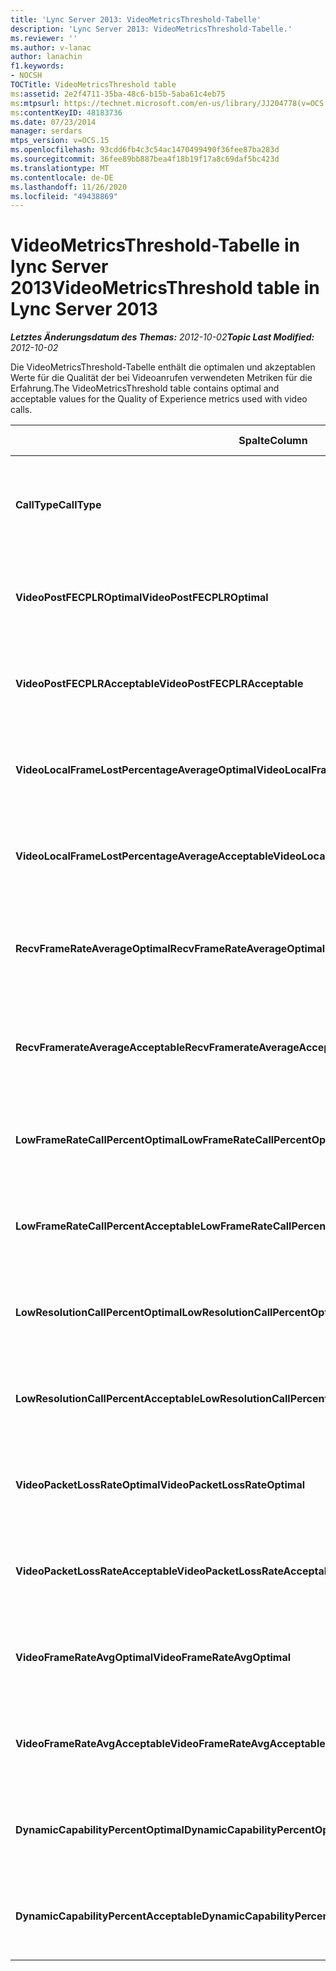 ```yaml
---
title: 'Lync Server 2013: VideoMetricsThreshold-Tabelle'
description: 'Lync Server 2013: VideoMetricsThreshold-Tabelle.'
ms.reviewer: ''
ms.author: v-lanac
author: lanachin
f1.keywords:
- NOCSH
TOCTitle: VideoMetricsThreshold table
ms:assetid: 2e2f4711-35ba-48c6-b15b-5aba61c4eb75
ms:mtpsurl: https://technet.microsoft.com/en-us/library/JJ204778(v=OCS.15)
ms:contentKeyID: 48183736
ms.date: 07/23/2014
manager: serdars
mtps_version: v=OCS.15
ms.openlocfilehash: 93cdd6fb4c3c54ac1470499490f36fee87ba283d
ms.sourcegitcommit: 36fee89bb887bea4f18b19f17a8c69daf5bc423d
ms.translationtype: MT
ms.contentlocale: de-DE
ms.lasthandoff: 11/26/2020
ms.locfileid: "49438869"
---
```

# <a name="videometricsthreshold-table-in-lync-server-2013"></a><span data-ttu-id="7abaf-103">VideoMetricsThreshold-Tabelle in lync Server 2013</span><span class="sxs-lookup"><span data-stu-id="7abaf-103">VideoMetricsThreshold table in Lync Server 2013</span></span>

<div data-xmlns="http://www.w3.org/1999/xhtml">

<div class="topic" data-xmlns="http://www.w3.org/1999/xhtml" data-msxsl="urn:schemas-microsoft-com:xslt" data-cs="https://msdn.microsoft.com/">

<div data-asp="https://msdn2.microsoft.com/asp">



</div>

<div id="mainSection">

<div id="mainBody"><span data-ttu-id="7abaf-104">

<span> </span></span><span class="sxs-lookup"><span data-stu-id="7abaf-104">

<span> </span></span></span>

<span data-ttu-id="7abaf-105">_**Letztes Änderungsdatum des Themas:** 2012-10-02_</span><span class="sxs-lookup"><span data-stu-id="7abaf-105">_**Topic Last Modified:** 2012-10-02_</span></span>

<span data-ttu-id="7abaf-106">Die VideoMetricsThreshold-Tabelle enthält die optimalen und akzeptablen Werte für die Qualität der bei Videoanrufen verwendeten Metriken für die Erfahrung.</span><span class="sxs-lookup"><span data-stu-id="7abaf-106">The VideoMetricsThreshold table contains optimal and acceptable values for the Quality of Experience metrics used with video calls.</span></span>


<table>
<colgroup>
<col style="width: 25%" />
<col style="width: 25%" />
<col style="width: 25%" />
<col style="width: 25%" />
</colgroup>
<thead>
<tr class="header">
<th><span data-ttu-id="7abaf-107"><strong>Spalte</strong></span><span class="sxs-lookup"><span data-stu-id="7abaf-107"><strong>Column</strong></span></span></th>
<th><span data-ttu-id="7abaf-108"><strong>Datentyp</strong></span><span class="sxs-lookup"><span data-stu-id="7abaf-108"><strong>Data Type</strong></span></span></th>
<th><span data-ttu-id="7abaf-109"><strong>Schlüssel/Index</strong></span><span class="sxs-lookup"><span data-stu-id="7abaf-109"><strong>Key/Index</strong></span></span></th>
<th><span data-ttu-id="7abaf-110"><strong>Details</strong></span><span class="sxs-lookup"><span data-stu-id="7abaf-110"><strong>Details</strong></span></span></th>
</tr>
</thead>
<tbody>
<tr class="odd">
<td><p><span data-ttu-id="7abaf-111"><strong>CallType</strong></span><span class="sxs-lookup"><span data-stu-id="7abaf-111"><strong>CallType</strong></span></span></p></td>
<td><p><span data-ttu-id="7abaf-112">int</span><span class="sxs-lookup"><span data-stu-id="7abaf-112">int</span></span></p></td>
<td><p><span data-ttu-id="7abaf-113">Primary</span><span class="sxs-lookup"><span data-stu-id="7abaf-113">Primary</span></span></p></td>
<td><p><span data-ttu-id="7abaf-114">Der Typ des Anrufs, der getätigt wurde.</span><span class="sxs-lookup"><span data-stu-id="7abaf-114">Type of call that was placed.</span></span></p></td>
</tr>
<tr class="even">
<td><p><span data-ttu-id="7abaf-115"><strong>VideoPostFECPLROptimal</strong></span><span class="sxs-lookup"><span data-stu-id="7abaf-115"><strong>VideoPostFECPLROptimal</strong></span></span></p></td>
<td><p><span data-ttu-id="7abaf-116">Dezimal (5; 2)</span><span class="sxs-lookup"><span data-stu-id="7abaf-116">decimal(5,2)</span></span></p></td>
<td></td>
<td><p><span data-ttu-id="7abaf-117">Der Standardwert ist 0,05.</span><span class="sxs-lookup"><span data-stu-id="7abaf-117">The default value is 0.05.</span></span></p></td>
</tr>
<tr class="odd">
<td><p><span data-ttu-id="7abaf-118"><strong>VideoPostFECPLRAcceptable</strong></span><span class="sxs-lookup"><span data-stu-id="7abaf-118"><strong>VideoPostFECPLRAcceptable</strong></span></span></p></td>
<td><p><span data-ttu-id="7abaf-119">Dezimal (5; 2)</span><span class="sxs-lookup"><span data-stu-id="7abaf-119">decimal(5,2)</span></span></p></td>
<td></td>
<td><p><span data-ttu-id="7abaf-120">Der Standardwert ist 0,10.</span><span class="sxs-lookup"><span data-stu-id="7abaf-120">The default value is 0.10.</span></span></p></td>
</tr>
<tr class="even">
<td><p><span data-ttu-id="7abaf-121"><strong>VideoLocalFrameLostPercentageAverageOptimal</strong></span><span class="sxs-lookup"><span data-stu-id="7abaf-121"><strong>VideoLocalFrameLostPercentageAverageOptimal</strong></span></span></p></td>
<td><p><span data-ttu-id="7abaf-122">Dezimal (5; 2)</span><span class="sxs-lookup"><span data-stu-id="7abaf-122">decimal(5,2)</span></span></p></td>
<td></td>
<td><p><span data-ttu-id="7abaf-123">Der Standardwert ist 5,0.</span><span class="sxs-lookup"><span data-stu-id="7abaf-123">The default value is 5.0.</span></span></p></td>
</tr>
<tr class="odd">
<td><p><span data-ttu-id="7abaf-124"><strong>VideoLocalFrameLostPercentageAverageAcceptable</strong></span><span class="sxs-lookup"><span data-stu-id="7abaf-124"><strong>VideoLocalFrameLostPercentageAverageAcceptable</strong></span></span></p></td>
<td><p><span data-ttu-id="7abaf-125">Dezimal (5; 2)</span><span class="sxs-lookup"><span data-stu-id="7abaf-125">decimal(5,2)</span></span></p></td>
<td></td>
<td><p><span data-ttu-id="7abaf-126">Der Standardwert ist 10,0.</span><span class="sxs-lookup"><span data-stu-id="7abaf-126">The default value is 10.0.</span></span></p></td>
</tr>
<tr class="even">
<td><p><span data-ttu-id="7abaf-127"><strong>RecvFrameRateAverageOptimal</strong></span><span class="sxs-lookup"><span data-stu-id="7abaf-127"><strong>RecvFrameRateAverageOptimal</strong></span></span></p></td>
<td><p><span data-ttu-id="7abaf-128">Dezimal (9; 4)</span><span class="sxs-lookup"><span data-stu-id="7abaf-128">decimal(9,4)</span></span></p></td>
<td></td>
<td><p><span data-ttu-id="7abaf-129">Der Standardwert ist 12,0000.</span><span class="sxs-lookup"><span data-stu-id="7abaf-129">The default value is 12.0000.</span></span></p></td>
</tr>
<tr class="odd">
<td><p><span data-ttu-id="7abaf-130"><strong>RecvFramerateAverageAcceptable</strong></span><span class="sxs-lookup"><span data-stu-id="7abaf-130"><strong>RecvFramerateAverageAcceptable</strong></span></span></p></td>
<td><p><span data-ttu-id="7abaf-131">Dezimal (9; 4)</span><span class="sxs-lookup"><span data-stu-id="7abaf-131">decimal(9,4)</span></span></p></td>
<td></td>
<td><p><span data-ttu-id="7abaf-132">Der Standardwert ist 7,0000.</span><span class="sxs-lookup"><span data-stu-id="7abaf-132">The default value is 7.0000.</span></span></p></td>
</tr>
<tr class="even">
<td><p><span data-ttu-id="7abaf-133"><strong>LowFrameRateCallPercentOptimal</strong></span><span class="sxs-lookup"><span data-stu-id="7abaf-133"><strong>LowFrameRateCallPercentOptimal</strong></span></span></p></td>
<td><p><span data-ttu-id="7abaf-134">Dezimal (5; 2)</span><span class="sxs-lookup"><span data-stu-id="7abaf-134">decimal(5,2)</span></span></p></td>
<td></td>
<td><p><span data-ttu-id="7abaf-135">Der Standardwert ist 5,0.</span><span class="sxs-lookup"><span data-stu-id="7abaf-135">The default value is 5.0.</span></span></p></td>
</tr>
<tr class="odd">
<td><p><span data-ttu-id="7abaf-136"><strong>LowFrameRateCallPercentAcceptable</strong></span><span class="sxs-lookup"><span data-stu-id="7abaf-136"><strong>LowFrameRateCallPercentAcceptable</strong></span></span></p></td>
<td><p><span data-ttu-id="7abaf-137">Dezimal (5; 2)</span><span class="sxs-lookup"><span data-stu-id="7abaf-137">decimal(5,2)</span></span></p></td>
<td></td>
<td><p><span data-ttu-id="7abaf-138">Der Standardwert ist 10.0/</span><span class="sxs-lookup"><span data-stu-id="7abaf-138">The default value is 10.0/</span></span></p></td>
</tr>
<tr class="even">
<td><p><span data-ttu-id="7abaf-139"><strong>LowResolutionCallPercentOptimal</strong></span><span class="sxs-lookup"><span data-stu-id="7abaf-139"><strong>LowResolutionCallPercentOptimal</strong></span></span></p></td>
<td><p><span data-ttu-id="7abaf-140">Dezimal (5; 2)</span><span class="sxs-lookup"><span data-stu-id="7abaf-140">decimal(5,2)</span></span></p></td>
<td></td>
<td><p><span data-ttu-id="7abaf-141">Der Standardwert ist 5,0.</span><span class="sxs-lookup"><span data-stu-id="7abaf-141">The default value is 5.0.</span></span></p></td>
</tr>
<tr class="odd">
<td><p><span data-ttu-id="7abaf-142"><strong>LowResolutionCallPercentAcceptable</strong></span><span class="sxs-lookup"><span data-stu-id="7abaf-142"><strong>LowResolutionCallPercentAcceptable</strong></span></span></p></td>
<td><p><span data-ttu-id="7abaf-143">Dezimal (5; 2)</span><span class="sxs-lookup"><span data-stu-id="7abaf-143">decimal(5,2)</span></span></p></td>
<td></td>
<td><p><span data-ttu-id="7abaf-144">Der Standardwert ist 10,0.</span><span class="sxs-lookup"><span data-stu-id="7abaf-144">The default value is 10.0.</span></span></p></td>
</tr>
<tr class="even">
<td><p><span data-ttu-id="7abaf-145"><strong>VideoPacketLossRateOptimal</strong></span><span class="sxs-lookup"><span data-stu-id="7abaf-145"><strong>VideoPacketLossRateOptimal</strong></span></span></p></td>
<td><p><span data-ttu-id="7abaf-146">foat</span><span class="sxs-lookup"><span data-stu-id="7abaf-146">foat</span></span></p></td>
<td></td>
<td><p><span data-ttu-id="7abaf-147">Der Standardwert ist 0,05.</span><span class="sxs-lookup"><span data-stu-id="7abaf-147">The default value is 0.05.</span></span></p></td>
</tr>
<tr class="odd">
<td><p><span data-ttu-id="7abaf-148"><strong>VideoPacketLossRateAcceptable</strong></span><span class="sxs-lookup"><span data-stu-id="7abaf-148"><strong>VideoPacketLossRateAcceptable</strong></span></span></p></td>
<td><p><span data-ttu-id="7abaf-149">float</span><span class="sxs-lookup"><span data-stu-id="7abaf-149">float</span></span></p></td>
<td></td>
<td><p><span data-ttu-id="7abaf-150">Der Standardwert ist 0,10.</span><span class="sxs-lookup"><span data-stu-id="7abaf-150">The default value is 0.10.</span></span></p></td>
</tr>
<tr class="even">
<td><p><span data-ttu-id="7abaf-151"><strong>VideoFrameRateAvgOptimal</strong></span><span class="sxs-lookup"><span data-stu-id="7abaf-151"><strong>VideoFrameRateAvgOptimal</strong></span></span></p></td>
<td><p><span data-ttu-id="7abaf-152">float</span><span class="sxs-lookup"><span data-stu-id="7abaf-152">float</span></span></p></td>
<td></td>
<td><p><span data-ttu-id="7abaf-153">Der Standardwert ist 12.</span><span class="sxs-lookup"><span data-stu-id="7abaf-153">The default value is 12.</span></span></p></td>
</tr>
<tr class="odd">
<td><p><span data-ttu-id="7abaf-154"><strong>VideoFrameRateAvgAcceptable</strong></span><span class="sxs-lookup"><span data-stu-id="7abaf-154"><strong>VideoFrameRateAvgAcceptable</strong></span></span></p></td>
<td><p><span data-ttu-id="7abaf-155">float</span><span class="sxs-lookup"><span data-stu-id="7abaf-155">float</span></span></p></td>
<td></td>
<td><p><span data-ttu-id="7abaf-156">Der Standardwert ist 7.</span><span class="sxs-lookup"><span data-stu-id="7abaf-156">The default value is 7.</span></span></p></td>
</tr>
<tr class="even">
<td><p><span data-ttu-id="7abaf-157"><strong>DynamicCapabilityPercentOptimal</strong></span><span class="sxs-lookup"><span data-stu-id="7abaf-157"><strong>DynamicCapabilityPercentOptimal</strong></span></span></p></td>
<td><p><span data-ttu-id="7abaf-158">Dezimal (5; 2)</span><span class="sxs-lookup"><span data-stu-id="7abaf-158">decimal(5,2)</span></span></p></td>
<td></td>
<td><p><span data-ttu-id="7abaf-159">Der Standardwert ist 5,00.</span><span class="sxs-lookup"><span data-stu-id="7abaf-159">The default value is 5.00.</span></span></p></td>
</tr>
<tr class="odd">
<td><p><span data-ttu-id="7abaf-160"><strong>DynamicCapabilityPercentAcceptable</strong></span><span class="sxs-lookup"><span data-stu-id="7abaf-160"><strong>DynamicCapabilityPercentAcceptable</strong></span></span></p></td>
<td><p><span data-ttu-id="7abaf-161">Dezimal (5; 2)</span><span class="sxs-lookup"><span data-stu-id="7abaf-161">decimal(5,2)</span></span></p></td>
<td></td>
<td><p><span data-ttu-id="7abaf-162">Der Standardwert ist 10,00.</span><span class="sxs-lookup"><span data-stu-id="7abaf-162">The default value is 10.00.</span></span></p></td>
</tr>
</tbody>
</table><span data-ttu-id="7abaf-163">


</div>

<span> </span>

</div>

</div>

</span><span class="sxs-lookup"><span data-stu-id="7abaf-163">


</div>

<span> </span>

</div>

</div>

</span></span></div>

